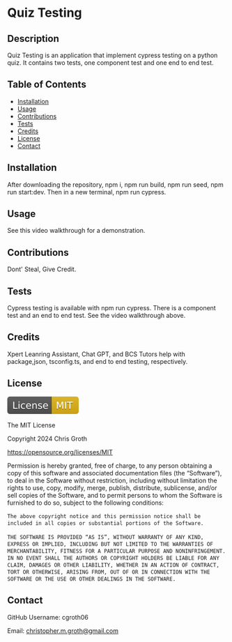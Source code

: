 # Quiz Testing

## Description

Quiz Testing is an application that implement cypress testing on a python quiz. It contains two tests, one component test and one end to end test.

## Table of Contents
- [Installation](#installation)
- [Usage](#usage)
- [Contributions](#contributions)
- [Tests](#tests)
- [Credits](#credits)
- [License](#license)
- [Contact](#contact)

## Installation

After downloading  the repository, npm i, npm run build,  npm run seed, npm run start:dev. Then in a new terminal, npm run cypress.

## Usage

See this video walkthrough for a demonstration.

## Contributions

Dont' Steal, Give Credit.

## Tests

Cypress testing is available with npm run cypress.  There is a component test and an end to end test. See the video walkthrough above.

## Credits

Xpert Leanring Assistant, Chat GPT, and BCS Tutors help with package,json, tsconfig.ts, and end to end testing, respectively. 

## License

![MIT License](assets/mit.svg)

The MIT License

Copyright 2024 Chris Groth

https://opensource.org/licenses/MIT

Permission is hereby granted, free of charge, to any person obtaining a copy of this software and associated documentation files (the “Software”), to deal in the Software without restriction, including without limitation the rights to use, copy, modify, merge, publish, distribute, sublicense, and/or sell copies of the Software, and to permit persons to whom the Software is furnished to do so, subject to the following conditions:
    
    The above copyright notice and this permission notice shall be included in all copies or substantial portions of the Software.
    
    THE SOFTWARE IS PROVIDED “AS IS”, WITHOUT WARRANTY OF ANY KIND, EXPRESS OR IMPLIED, INCLUDING BUT NOT LIMITED TO THE WARRANTIES OF MERCHANTABILITY, FITNESS FOR A PARTICULAR PURPOSE AND NONINFRINGEMENT. IN NO EVENT SHALL THE AUTHORS OR COPYRIGHT HOLDERS BE LIABLE FOR ANY CLAIM, DAMAGES OR OTHER LIABILITY, WHETHER IN AN ACTION OF CONTRACT, TORT OR OTHERWISE, ARISING FROM, OUT OF OR IN CONNECTION WITH THE SOFTWARE OR THE USE OR OTHER DEALINGS IN THE SOFTWARE.

## Contact

GitHub Username: cgroth06

Email: christopher.m.groth@gmail.com